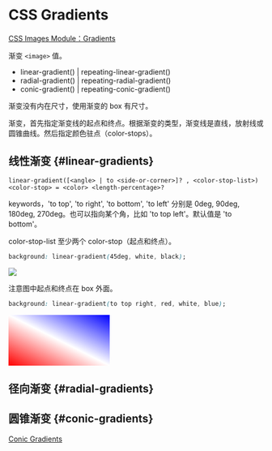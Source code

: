 # CSS Gradients

[CSS Images Module：Gradients](https://drafts.csswg.org/css-images/#gradients)

渐变 `<image>` 值。

- linear-gradient() | repeating-linear-gradient()
- radial-gradient() | repeating-radial-gradient()
- conic-gradient()  | repeating-conic-gradient()

渐变没有内在尺寸，使用渐变的 box 有尺寸。

渐变，首先指定渐变线的起点和终点。根据渐变的类型，渐变线是直线，放射线或圆锥曲线。然后指定颜色驻点（color-stops）。

## 线性渐变 {#linear-gradients}

```
linear-gradient([<angle> | to <side-or-corner>]? , <color-stop-list>)
<color-stop> = <color> <length-percentage>?
```

keywords，'to top', 'to right', 'to bottom', 'to left' 分别是 0deg, 90deg, 180deg, 270deg。也可以指向某个角，比如 'to top left'。默认值是 'to bottom'。

color-stop-list 至少两个 color-stop（起点和终点）。

```css
background: linear-gradient(45deg, white, black);
```

![](https://drafts.csswg.org/css-images/images/gradient-diagram.png)

注意图中起点和终点在 box 外面。


```css
background: linear-gradient(to top right, red, white, blue);
```

<div id="example"></div>
<style>
  #example {
    width: 200px;
    height: 100px;
    background: linear-gradient(to top right, red, white, blue);
  }
</style>

## 径向渐变 {#radial-gradients}



## 圆锥渐变 {#conic-gradients}

[Conic Gradients](https://drafts.csswg.org/css-images-4/#conic-gradients)
